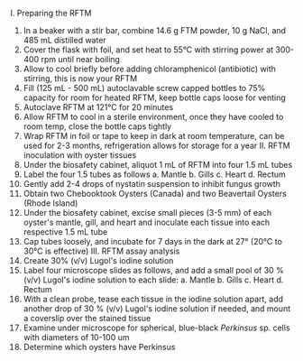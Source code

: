 I. Preparing the RFTM
1. In a beaker with a stir bar, combine 14.6 g FTM powder, 10 g NaCl, and 485 mL distilled water
2. Cover the flask with foil, and set heat to 55°C with stirring power at 300-400 rpm until near boiling
3. Allow to cool briefly before adding chloramphenicol (antibiotic) with stirring, this is now your RFTM
4. Fill (125 mL - 500 mL) autoclavable screw capped bottles to 75% capacity for room for heated RFTM, keep bottle caps loose for venting
5. Autoclave RFTM at 121°C for 20 minutes
6. Allow RFTM to cool in a sterile environment, once they have cooled to room temp, close the bottle caps tightly
7. Wrap RFTM in foil or tape to keep in dark at room temperature, can be used for 2-3 months, refrigeration allows for storage for a year 
II. RFTM inoculation with oyster tissues
1. Under the biosafety cabinet, aliquot 1 mL of RFTM into four 1.5 mL  tubes
2. Label the four 1.5 tubes as follows
	a. Mantle 
	b. Gills
	c. Heart
	d. Rectum
1. Gently add 2-4 drops of nystatin suspension to inhibit fungus growth
2. Obtain two Chebooktook Oysters (Canada) and two Beavertail Oysters (Rhode Island)
3. Under the biosafety cabinet, excise small pieces (3-5 mm) of each oyster's mantle, gill, and heart and inoculate each tissue into each respective 1.5 mL tube
4. Cap tubes loosely, and incubate for 7 days in the dark at 27° (20°C to 30°C is effective)
III. RFTM assay analysis
1. Create 30% (v/v) Lugol's iodine solution
2. Label four microscope slides as follows, and add a small pool of 30 % (v/v) Lugol's iodine solution to each slide:
	a. Mantle 
	b. Gills
	c. Heart
	d. Rectum
3. With a clean probe, tease each tissue in the iodine solution apart, add another drop of 30 % (v/v) Lugol's iodine solution if needed, and mount a coverslip over the stained tissue
4. Examine under microscope for spherical, blue-black *Perkinsus* sp. cells with diameters of 10-100 um
5. Determine which oysters have Perkinsus
	
